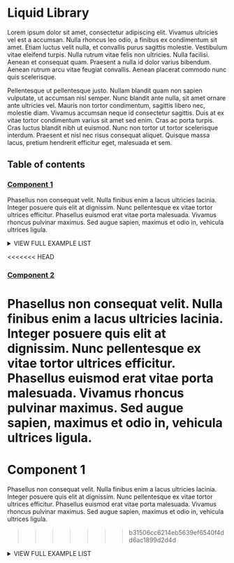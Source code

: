 # Liquid Library
Lorem ipsum dolor sit amet, consectetur adipiscing elit. Vivamus ultricies vel est a accumsan. Nulla rhoncus leo odio, a finibus ex condimentum sit amet. Etiam luctus velit nulla, et convallis purus sagittis molestie. Vestibulum vitae eleifend turpis. Nulla rutrum vitae felis non ultricies. Nulla facilisi. Aenean et consequat quam. Praesent a nulla id dolor varius bibendum. Aenean rutrum arcu vitae feugiat convallis. Aenean placerat commodo nunc quis scelerisque.

Pellentesque ut pellentesque justo. Nullam blandit quam non sapien vulputate, ut accumsan nisl semper. Nunc blandit ante nulla, sit amet ornare ante ultricies vel. Mauris non tortor condimentum, sagittis libero nec, molestie diam. Vivamus accumsan neque id consectetur sagittis. Duis at ex vitae tortor condimentum varius sit amet sed enim. Cras ac porta turpis. Cras luctus blandit nibh ut euismod. Nunc non tortor ut tortor scelerisque interdum. Praesent et nisl nec risus consequat aliquet. Quisque massa lacus, pretium hendrerit efficitur eget, malesuada et sem. 

 ## Table of contents 
 
### <a href="https://github.com/kojo-shopify/liquid-library-test-instance/tree/master/component_1">Component 1</a>
Phasellus non consequat velit. Nulla finibus enim a lacus ultricies lacinia. Integer posuere quis elit at dignissim. Nunc pellentesque ex vitae tortor ultrices efficitur. Phasellus euismod erat vitae porta malesuada. Vivamus rhoncus pulvinar maximus. Sed augue sapien, maximus et odio in, vehicula ultrices ligula. 

 
<details><summary>VIEW FULL EXAMPLE LIST</summary>

 - <a href="https://github.com/kojo-shopify/liquid-library-test-instance/tree/master/component_1#breadcrumb_navigation">Breadcrumb Navigation</a> 
 - <a href="https://github.com/kojo-shopify/liquid-library-test-instance/tree/master/component_1#dropdown_functionality">Dropdown Functionality</a> 
</details>

<<<<<<< HEAD
### <a href="https://github.com/kojo-shopify/liquid-library-test-instance/tree/master/component_2">Component 2</a>
Phasellus non consequat velit. Nulla finibus enim a lacus ultricies lacinia. Integer posuere quis elit at dignissim. Nunc pellentesque ex vitae tortor ultrices efficitur. Phasellus euismod erat vitae porta malesuada. Vivamus rhoncus pulvinar maximus. Sed augue sapien, maximus et odio in, vehicula ultrices ligula.
=======
# Component 1
Phasellus non consequat velit. Nulla finibus enim a lacus ultricies lacinia. Integer posuere quis elit at dignissim. Nunc pellentesque ex vitae tortor ultrices efficitur. Phasellus euismod erat vitae porta malesuada. Vivamus rhoncus pulvinar maximus. Sed augue sapien, maximus et odio in, vehicula ultrices ligula. 
>>>>>>> b31506cc6214eb5639ef6540f4dd6ac1899d2d4d 

 
<details><summary>VIEW FULL EXAMPLE LIST</summary>

 - <a href="https://github.com/kojo-shopify/liquid-library-test-instance/tree/master/component_2#breadcrumb_navigation">Breadcrumb Navigation</a> 
</details>